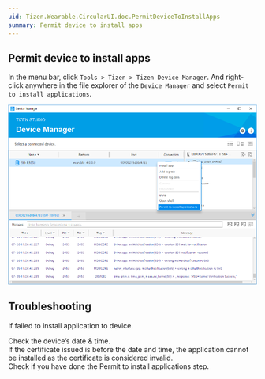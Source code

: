```yaml
---
uid: Tizen.Wearable.CircularUI.doc.PermitDeviceToInstallApps
summary: Permit device to install apps
---
```


## Permit device to install apps

In the menu bar, click `Tools > Tizen > Tizen Device Manager`.
And right-click anywhere in the file explorer of the `Device Manager` and select `Permit to install applications`.

![Device Manager](data/DeviceManager.png)

## Troubleshooting

If failed to install application to device.

Check the device’s date & time.  
If the certificate issued is before the date and time, the application cannot be installed as the certificate is considered invalid.  
Check if you have done the Permit to install applications step.
